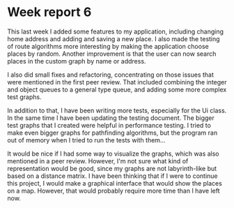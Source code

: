 # Week report 6

This last week I added some features to my application, including changing home address and adding and saving a new place.
I also made the testing of route algorithms more interesting by making the application choose places by random. 
Another improvement is that the user can now search places in the custom graph by name or address.

I also did small fixes and refactoring, concentrating on those issues that were mentioned in the first peer review. That 
included combining the integer and object queues to a general type queue, and adding some more complex test graphs.

In addition to that, I have been writing more tests, especially for the Ui class. In the same time I have been updating 
the testing document. The bigger test graphs that I created were helpful in performance testing. I tried to make even bigger 
graphs for pathfinding algorithms, but the program ran out of memory when I tried to run the tests with them...

It would be nice if I had some way to visualize the graphs, which was also mentioned in a peer review. 
However, I'm not sure what kind of representation would be good, since my graphs are not labyrinth-like but based on a
distance matrix. I have been thinking that if I were to continue this project, I would make a graphical interface that 
would show the places on a map. However, that would probably require more time than I have left now.
